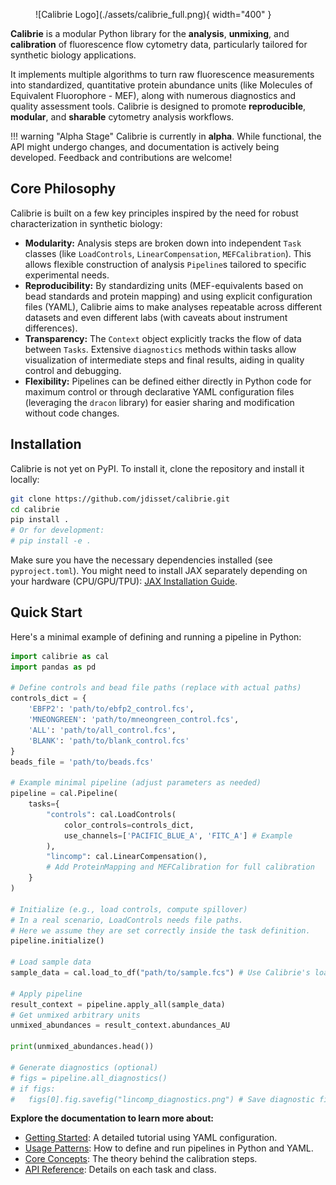 
<style>
  .md-typeset h1,
  .md-content__button {
    /* display: none; Hide default H1 title if using logo */
  }
  .md-typeset figure {
    text-align: center;
  }
</style>

<figure markdown>
  ![Calibrie Logo](./assets/calibrie_full.png){ width="400" }
</figure>

**Calibrie** is a modular Python library for the **analysis**, **unmixing**, and **calibration** of fluorescence flow cytometry data, particularly tailored for synthetic biology applications.

It implements multiple algorithms to turn raw fluorescence measurements into standardized, quantitative protein abundance units (like Molecules of Equivalent Fluorophore - MEF), along with numerous diagnostics and quality assessment tools. Calibrie is designed to promote **reproducible**, **modular**, and **sharable** cytometry analysis workflows.

!!! warning "Alpha Stage"
    Calibrie is currently in **alpha**. While functional, the API might undergo changes, and documentation is actively being developed. Feedback and contributions are welcome!

## Core Philosophy

Calibrie is built on a few key principles inspired by the need for robust characterization in synthetic biology:

*   **Modularity:** Analysis steps are broken down into independent `Task` classes (like `LoadControls`, `LinearCompensation`, `MEFCalibration`). This allows flexible construction of analysis `Pipeline`s tailored to specific experimental needs.
*   **Reproducibility:** By standardizing units (MEF-equivalents based on bead standards and protein mapping) and using explicit configuration files (YAML), Calibrie aims to make analyses repeatable across different datasets and even different labs (with caveats about instrument differences).
*   **Transparency:** The `Context` object explicitly tracks the flow of data between `Tasks`. Extensive `diagnostics` methods within tasks allow visualization of intermediate steps and final results, aiding in quality control and debugging.
*   **Flexibility:** Pipelines can be defined either directly in Python code for maximum control or through declarative YAML configuration files (leveraging the `dracon` library) for easier sharing and modification without code changes.

## Installation

Calibrie is not yet on PyPI. To install it, clone the repository and install it locally:

```bash
git clone https://github.com/jdisset/calibrie.git
cd calibrie
pip install .
# Or for development:
# pip install -e .
```
Make sure you have the necessary dependencies installed (see `pyproject.toml`). You might need to install JAX separately depending on your hardware (CPU/GPU/TPU): [JAX Installation Guide](https://github.com/google/jax#installation).

## Quick Start

Here's a minimal example of defining and running a pipeline in Python:

```python
import calibrie as cal
import pandas as pd

# Define controls and bead file paths (replace with actual paths)
controls_dict = {
    'EBFP2': 'path/to/ebfp2_control.fcs',
    'MNEONGREEN': 'path/to/mneongreen_control.fcs',
    'ALL': 'path/to/all_control.fcs',
    'BLANK': 'path/to/blank_control.fcs'
}
beads_file = 'path/to/beads.fcs'

# Example minimal pipeline (adjust parameters as needed)
pipeline = cal.Pipeline(
    tasks={
        "controls": cal.LoadControls(
            color_controls=controls_dict,
            use_channels=['PACIFIC_BLUE_A', 'FITC_A'] # Example
        ),
        "lincomp": cal.LinearCompensation(),
        # Add ProteinMapping and MEFCalibration for full calibration
    }
)

# Initialize (e.g., load controls, compute spillover)
# In a real scenario, LoadControls needs file paths.
# Here we assume they are set correctly inside the task definition.
pipeline.initialize()

# Load sample data
sample_data = cal.load_to_df("path/to/sample.fcs") # Use Calibrie's loader

# Apply pipeline
result_context = pipeline.apply_all(sample_data)
# Get unmixed arbitrary units
unmixed_abundances = result_context.abundances_AU

print(unmixed_abundances.head())

# Generate diagnostics (optional)
# figs = pipeline.all_diagnostics()
# if figs:
#   figs[0].fig.savefig("lincomp_diagnostics.png") # Save diagnostic figures
```

**Explore the documentation to learn more about:**

*   [Getting Started](getting_started.md): A detailed tutorial using YAML configuration.
*   [Usage Patterns](usage/index.md): How to define and run pipelines in Python and YAML.
*   [Core Concepts](concepts/index.md): The theory behind the calibration steps.
*   [API Reference](reference/index.md): Details on each task and class.
